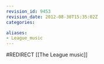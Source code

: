 ```yaml
---
revision_id: 9453
revision_date: 2012-08-30T15:35:02Z
categories:

aliases:
- League_music
---
```


#REDIRECT [[The League music]]